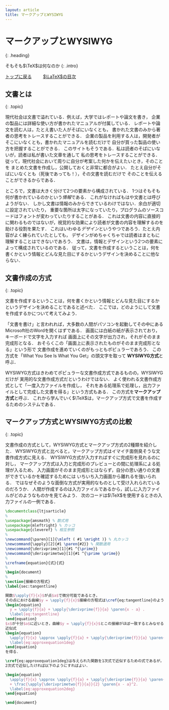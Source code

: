 ```yaml
---
layout: article
title: マークアップとWYSIWYG
---
```


# マークアップとWYSIWYG
{: .heading}

そもそも$\TeX$は何なのか
{: .intro}

<div class = "link">
<a href = "../../index.html">トップに戻る</a>
&emsp;&emsp;
<a href = "./latex.html">$\LaTeX$の目次</a>
</div>

## 文書とは
{: .topic}

現代社会は文書で溢れている．例えば，大学ではレポートや論文を書き，
企業の製品には詳細な使い方が書かれたマニュアルが付属している．
レポートや論文を読む人は，たとえ書いた人がそばにいなくとも，
書かれた文書のみから著者の思考をトレースすることができる．
企業の製品を利用する人は，開発者がそこにいなくとも，書かれたマニュアルを読むだけで
自分が買った製品の使い方を把握することができる．
このサイトもそうである．私は読者のそばにいないが，読者は私が書いた文章を通して
私の思考をトレースすることができる．
従って，現代社会において周りに自分が考案した何かを伝えたいとき，そのことを
まとめた文書を作成し，公開しておくと非常に都合がよい．
たとえ自分がそばにいなくとも（死後であっても！），その文書を読むだけで
そのことを伝えることができるからである．

ところで，文書は大きく分けて2つの要素から構成されている．
1つはそもそも何が書かれているのかという*情報*である．
これがなければもはや文書とは呼びようがない．
しかし文書は情報のみからできているわけではない．余白が適切に設定されていたり，
重要な箇所は太字になっていたり，プログラムのソースコードはフォントが変わっていたりすることがある．
これは文書の内容に直接的に関わるものではないが，視覚的な効果により読者が文書の内容を理解するのを助ける役割を果たす．
これはいわゆる*デザイン*というやつであろう．たとえ内容がよく練られていたとしても，
デザインがめちゃくちゃでは読者はまともに理解することはできないであろう．
文書は，情報とデザインという2つの要素によって構成されているのである．
従って，文書を作成するということは，何を書くかという情報とどんな見た目にするかというデザインを決めることに他ならない．

## 文書作成の方式
{: .topic}

文書を作成するということは，何を書くかという情報とどんな見た目にするかというデザインを決めることであると述べた．
ここでは，どのようにして文書を作成するかについて考えてみよう．

「文書を書け」と言われれば，大多数の人間がパソコンを起動してその中にある
Microsoft社のWordを開くはずである．
画面には白紙の紙が表示されており，キーボードで文字を入力すれば
画面上にその文字が出力され，それがそのまま完成形となる．
おそらくこの「画面上に表示されたものがそのまま完成形となる」という形で
文書作成を進めていくのがもっともポピュラーであろう．
この方式を「What You See Is What You Get」の頭文字を取って
**WYSIWYG方式**と呼ぶ．

WYSIWYG方式はきわめてポピュラーな文書作成方式であるものの，WYSIWYGだけが
実用的な文書作成方式だというわけではない．
よく使われる文書作成方式として「一度入力ファイルを作成し，
それをある処理系で処理し，出力ファイルとして完成した文書を得る」という方式もある．
この方式を**マークアップ方式**と呼ぶ．
これから学んでいく$\TeX$は，マークアップ方式で文書を作成するためのシステムである．

## マークアップ方式とWYSIWYG方式の比較
{: .topic}

文書作成の方式として，WYSIWYG方式とマークアップ方式の2種類を紹介した．
WYSIWYG方式と比べると，マークアップ方式はイマイチ面倒臭そうな文書作成方式に見える．
WYSIWYG方式が入力すればすぐに完成形を見れるのに対し，
マークアップ方式は入力と完成形のプレビューとの間に処理系による処理が入るため，
入力画面がそのまま完成形とはならず，自分の思い通りの文書ができているかを確認するためには
いちいち入力画面から離れるを強いられる．
ではなぜそのような面倒な方式が実用的なものとして受け入れられているのだろうか．
人間が作成するのは入力ファイルであるから，試しに入力ファイルがどのようなものかを見てみよう．
次のコードは$\TeX$を使用するときの入力ファイルの一例である．

```tex:markupsample.tex
\documentclass{ltjsarticle}
%
\usepackage{amsmath} % 数式用
\usepackage{mleftright} % カッコ
\usepackage{cleveref} % 相互参照
%
\newcommand{\paren}[1]{\mleft ( #1 \mright )} % 丸カッコ
\newcommand{\apply}[2]{#1 \paren{#2}} % 関数適用
\newcommand{\derivprime}[1]{#1 ^{\prime}}
\newcommand{\derivprimetwo}[1]{#1 ^{\prime \prime}}
%
\crefname{equation}{式}{式}
%
\begin{document}
%
\section{接線の方程式}
\label{sec:tangentline}

関数$\apply{f}{x}$が点$a$で微分可能であるとき，
その点における曲線$y = \apply{f}{x}$接線の方程式は\cref{eq:tangentline}のようになる．
\begin{equation}
  y = \apply{f}{a} + \apply{\derivprime{f}}{a} \paren{x - a} .
  \label{eq:tangentline}
\end{equation}
$x$が十分$a$に近いとき，曲線$y = \apply{f}{x}$とこの接線がほぼ一致するとみなせるので，
近似式
\begin{equation}
  \apply{f}{x} \approx \apply{f}{a} + \apply{\derivprime{f}}{a} \paren{x - a}
  \label{eq:approxequation1deg}
\end{equation}
を得る．

\cref{eq:approxequation1deg}は与えられた関数を1次式で近似するための式であるが，
2次式で近似したければ以下のようにすればよい．

\begin{equation}
  \apply{f}{x} \approx \apply{f}{a} + \apply{\derivprime{f}}{a} \paren{x - a} 
  + \frac{\apply{\derivprimetwo{f}}{a}}{2} \paren{x - a}^2.
  \label{eq:approxequation2deg}
\end{equation}

\end{document}
```
